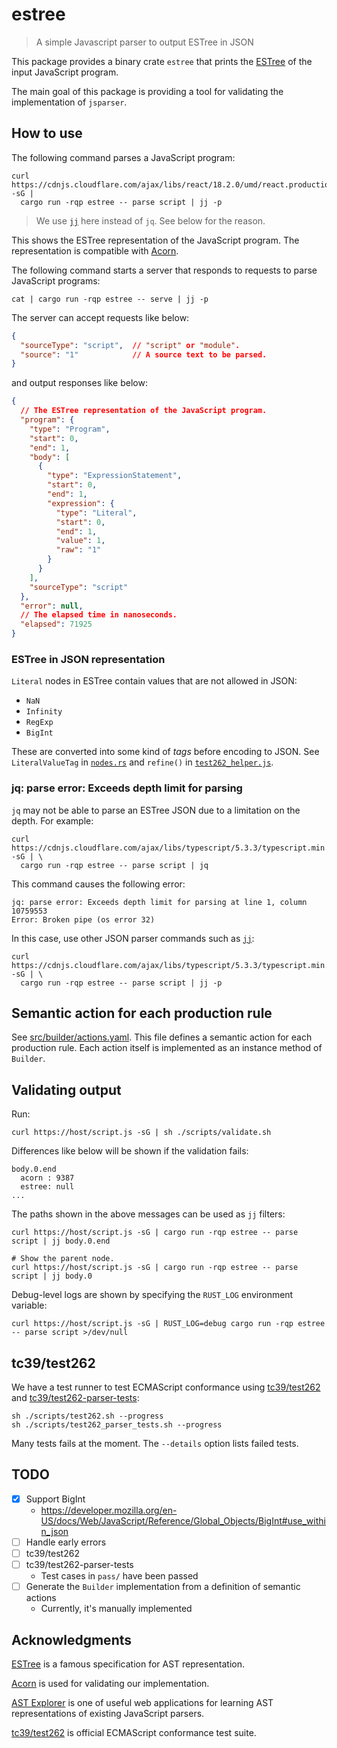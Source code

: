 # estree

> A simple Javascript parser to output ESTree in JSON

This package provides a binary crate `estree` that prints the [ESTree] of the input JavaScript
program.

The main goal of this package is providing a tool for validating the implementation of `jsparser`.

## How to use

The following command parses a JavaScript program:

```shell
curl https://cdnjs.cloudflare.com/ajax/libs/react/18.2.0/umd/react.production.min.js -sG |
  cargo run -rqp estree -- parse script | jj -p
```

> We use [`jj`] here instead of `jq`.  See below for the reason.

This shows the ESTree representation of the JavaScript program.  The representation is compatible
with [Acorn].

The following command starts a server that responds to requests to parse JavaScript programs:

```shell
cat | cargo run -rqp estree -- serve | jj -p
```

The server can accept requests like below:

```json
{
  "sourceType": "script",  // "script" or "module".
  "source": "1"            // A source text to be parsed.
}
```

and output responses like below:

```json
{
  // The ESTree representation of the JavaScript program.
  "program": {
    "type": "Program",
    "start": 0,
    "end": 1,
    "body": [
      {
        "type": "ExpressionStatement",
        "start": 0,
        "end": 1,
        "expression": {
          "type": "Literal",
          "start": 0,
          "end": 1,
          "value": 1,
          "raw": "1"
        }
      }
    ],
    "sourceType": "script"
  },
  "error": null,
  // The elapsed time in nanoseconds.
  "elapsed": 71925
}
```

### ESTree in JSON representation

`Literal` nodes in ESTree contain values that are not allowed in JSON:

  * `NaN`
  * `Infinity`
  * `RegExp`
  * `BigInt`

These are converted into some kind of *tags* before encoding to JSON.  See `LiteralValueTag` in
[`nodes.rs`](./src/nodes.rs) and `refine()` in [`test262_helper.js`](./scripts/test262_helper.js).

### jq: parse error: Exceeds depth limit for parsing

`jq` may not be able to parse an ESTree JSON due to a limitation on the depth.  For example:

```shell
curl https://cdnjs.cloudflare.com/ajax/libs/typescript/5.3.3/typescript.min.js -sG | \
  cargo run -rqp estree -- parse script | jq
```

This command causes the following error:

```
jq: parse error: Exceeds depth limit for parsing at line 1, column 10759553
Error: Broken pipe (os error 32)
```

In this case, use other JSON parser commands such as [`jj`]:

```shell
curl https://cdnjs.cloudflare.com/ajax/libs/typescript/5.3.3/typescript.min.js -sG | \
  cargo run -rqp estree -- parse script | jj -p
```

## Semantic action for each production rule

See [src/builder/actions.yaml](./src/builder/actions.yaml).  This file defines a semantic action
for each production rule.  Each action itself is implemented as an instance method of `Builder`.

## Validating output

Run:

```shell
curl https://host/script.js -sG | sh ./scripts/validate.sh
```

Differences like below will be shown if the validation fails:

```text
body.0.end
  acorn : 9387
  estree: null
...
```

The paths shown in the above messages can be used as `jj` filters:

```shell
curl https://host/script.js -sG | cargo run -rqp estree -- parse script | jj body.0.end

# Show the parent node.
curl https://host/script.js -sG | cargo run -rqp estree -- parse script | jj body.0
```

Debug-level logs are shown by specifying the `RUST_LOG` environment variable:

```shell
curl https://host/script.js -sG | RUST_LOG=debug cargo run -rqp estree -- parse script >/dev/null
```

## tc39/test262

We have a test runner to test ECMAScript conformance using [tc39/test262] and
[tc39/test262-parser-tests]:

```shell
sh ./scripts/test262.sh --progress
sh ./scripts/test262_parser_tests.sh --progress
```

Many tests fails at the moment.  The `--details` option lists failed tests.

## TODO

* [x] Support BigInt
  * https://developer.mozilla.org/en-US/docs/Web/JavaScript/Reference/Global_Objects/BigInt#use_within_json
* [ ] Handle early errors
* [ ] tc39/test262
* [ ] tc39/test262-parser-tests
  * Test cases in `pass/` have been passed
* [ ] Generate the `Builder` implementation from a definition of semantic actions
  * Currently, it's manually implemented

## Acknowledgments

[ESTree] is a famous specification for AST representation.

[Acorn] is used for validating our implementation.

[AST Explorer] is one of useful web applications for learning AST representations of existing
JavaScript parsers.

[tc39/test262] is official ECMAScript conformance test suite.

[ESTree]: https://github.com/estree/estree
[Acorn]: https://www.npmjs.com/package/acorn
[AST Explorer]: https://astexplorer.net/
[tc39/test262]: https://github.com/tc39/test262
[tc39/test262-parser-tests]: https://github.com/tc39/test262-parser-tests
[JSON5]: https://github.com/json5/json5
[`jj`]: https://github.com/tidwall/jj
